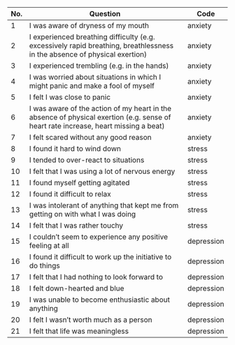 | No. | Question                                                                                                                            | Code       |
| --- | ----------------------------------------------------------------------------------------------------------------------------------- | ---------- |
| 1   | I was aware of dryness of my mouth                                                                                                  | anxiety    |
| 2   | I experienced breathing difficulty (e.g. excessively rapid breathing, breathlessness in the absence of physical exertion)           | anxiety    |
| 3   | I experienced trembling (e.g. in the hands)                                                                                         | anxiety    |
| 4   | I was worried about situations in which I might panic and make a fool of myself                                                     | anxiety    |
| 5   | I felt I was close to panic                                                                                                         | anxiety    |
| 6   | I was aware of the action of my heart in the absence of physical exertion (e.g. sense of heart rate increase, heart missing a beat) | anxiety    |
| 7   | I felt scared without any good reason                                                                                               | anxiety    |
| 8   | I found it hard to wind down                                                                                                        | stress     |
| 9   | I tended to over-react to situations                                                                                                | stress     |
| 10  | I felt that I was using a lot of nervous energy                                                                                     | stress     |
| 11  | I found myself getting agitated                                                                                                     | stress     |
| 12  | I found it difficult to relax                                                                                                       | stress     |
| 13  | I was intolerant of anything that kept me from getting on with what I was doing                                                     | stress     |
| 14  | I felt that I was rather touchy                                                                                                     | stress     |
| 15  | I couldn’t seem to experience any positive feeling at all                                                                           | depression |
| 16  | I found it difficult to work up the initiative to do things                                                                         | depression |
| 17  | I felt that I had nothing to look forward to                                                                                        | depression |
| 18  | I felt down-hearted and blue                                                                                                        | depression |
| 19  | I was unable to become enthusiastic about anything                                                                                  | depression |
| 20  | I felt I wasn’t worth much as a person                                                                                              | depression |
| 21  | I felt that life was meaningless                                                                                                    | depression |
